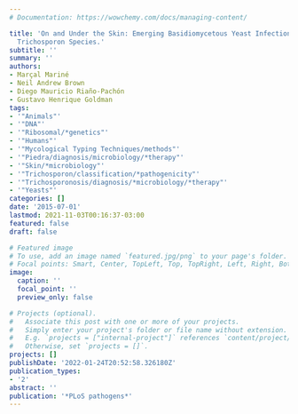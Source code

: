 ```yaml
---
# Documentation: https://wowchemy.com/docs/managing-content/

title: 'On and Under the Skin: Emerging Basidiomycetous Yeast Infections Caused by
  Trichosporon Species.'
subtitle: ''
summary: ''
authors:
- Marçal Mariné
- Neil Andrew Brown
- Diego Mauricio Riaño-Pachón
- Gustavo Henrique Goldman
tags:
- '"Animals"'
- '"DNA"'
- '"Ribosomal/*genetics"'
- '"Humans"'
- '"Mycological Typing Techniques/methods"'
- '"Piedra/diagnosis/microbiology/*therapy"'
- '"Skin/*microbiology"'
- '"Trichosporon/classification/*pathogenicity"'
- '"Trichosporonosis/diagnosis/*microbiology/*therapy"'
- '"Yeasts"'
categories: []
date: '2015-07-01'
lastmod: 2021-11-03T00:16:37-03:00
featured: false
draft: false

# Featured image
# To use, add an image named `featured.jpg/png` to your page's folder.
# Focal points: Smart, Center, TopLeft, Top, TopRight, Left, Right, BottomLeft, Bottom, BottomRight.
image:
  caption: ''
  focal_point: ''
  preview_only: false

# Projects (optional).
#   Associate this post with one or more of your projects.
#   Simply enter your project's folder or file name without extension.
#   E.g. `projects = ["internal-project"]` references `content/project/deep-learning/index.md`.
#   Otherwise, set `projects = []`.
projects: []
publishDate: '2022-01-24T20:52:58.326180Z'
publication_types:
- '2'
abstract: ''
publication: '*PLoS pathogens*'
---
```

